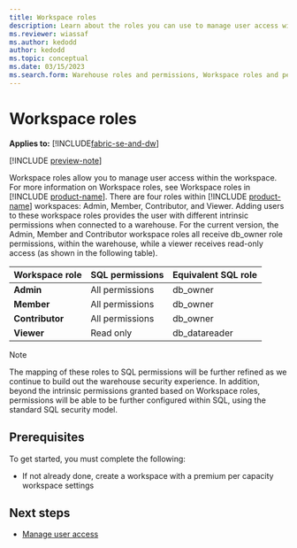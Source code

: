 ```yaml
---
title: Workspace roles
description: Learn about the roles you can use to manage user access within a workspace.
ms.reviewer: wiassaf
ms.author: kedodd
author: kedodd
ms.topic: conceptual
ms.date: 03/15/2023
ms.search.form: Warehouse roles and permissions, Workspace roles and permissions
---
```


# Workspace roles

**Applies to:** [!INCLUDE[fabric-se-and-dw](includes/applies-to-version/fabric-se-and-dw.md)]

[!INCLUDE [preview-note](../includes/preview-note.md)]

Workspace roles allow you to manage user access within the workspace. For more information on Workspace roles, see Workspace roles in [!INCLUDE [product-name](../includes/product-name.md)]. There are four roles within [!INCLUDE [product-name](../includes/product-name.md)] workspaces: Admin, Member, Contributor, and Viewer. Adding users to these workspace roles provides the user with different intrinsic permissions when connected to a warehouse. For the current version, the Admin, Member and Contributor workspace roles all receive db_owner role permissions, within the warehouse, while a viewer receives read-only access (as shown in the following table).

| **Workspace role** | **SQL permissions** | **Equivalent SQL role** |
|---|---|---|
| **Admin** | All permissions | db_owner |
| **Member** | All permissions | db_owner |
| **Contributor** | All permissions | db_owner |
| **Viewer** | Read only | db_datareader |

> [!NOTE]
> The mapping of these roles to SQL permissions will be further refined as we continue to build out the warehouse security experience. In addition, beyond the intrinsic permissions granted based on Workspace roles, permissions will be able to be further configured within SQL, using the standard SQL security model.

## Prerequisites

To get started, you must complete the following:

- If not already done, create a workspace with a premium per capacity workspace settings

## Next steps

- [Manage user access](manage-user-access.md)
